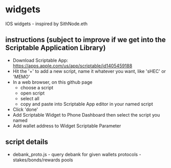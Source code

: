 # widgets
IOS widgets - inspired by SithNode.eth

## instructions (subject to improve if we get into the Scriptable Application Library)
* Download Scriptable App: https://apps.apple.com/us/app/scriptable/id1405459188
* Hit the '+' to add a new script, name it whatever you want, like 'sHEC' or 'MEMO'
* In a web browser, on this github page 
  * choose a script 
  * open script 
  * select all 
  * copy and paste into Scriptable App editor in your named script
* Click 'done'
* Add Scriptable Widget to Phone Dashboard then select the script you named
* Add wallet address to Widget Scriptable Parameter

## script details
* debank_proto.js - query debank for given wallets protocols - stakes/bonds/rewards pools
